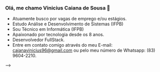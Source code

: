 ### Olá, me chamo Vinicius Caiana de Sousa 👋

- Atuamente busco por vagas de emprego e/ou estágios.
- Estudo Análise e Desenvolvimento de Sistemas (IFPB)
- Sou Técnico em Informática (IFPB)
- Apaixonado por tecnologia desde os 8 anos.
- Desenvolvedor FullStack.
- Entre em contato comigo através do meu E-mail: caianavinicius96@gmail.com ou pelo meu número de Whatsapp: (83) 9604-2210.
    
  

-->
